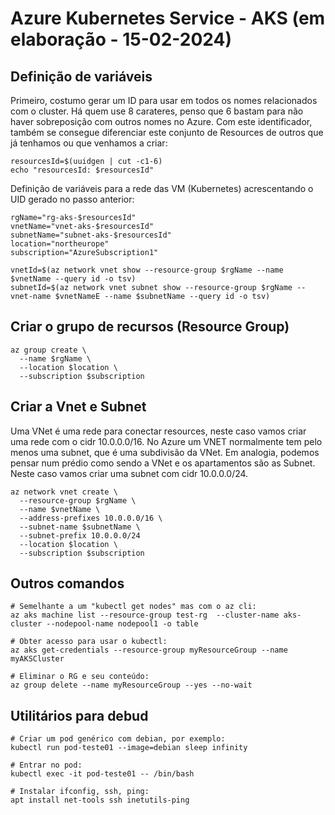 # Azure Kubernetes Service - AKS (em elaboração - 15-02-2024)

## Definição de variáveis

Primeiro, costumo gerar um ID para usar em todos os nomes relacionados com o cluster. Há quem use 8 carateres, penso que 6 bastam para não haver sobreposição com outros nomes no Azure. Com este identificador, também se consegue diferenciar este conjunto de Resources de outros que já tenhamos ou que venhamos a criar:
```
resourcesId=$(uuidgen | cut -c1-6)
echo "resourcesId: $resourcesId"
``` 
Definição de variáveis para a rede das VM (Kubernetes) acrescentando o UID gerado no passo anterior:
```
rgName="rg-aks-$resourcesId"
vnetName="vnet-aks-$resourcesId"
subnetName="subnet-aks-$resourcesId"
location="northeurope"
subscription="AzureSubscription1"

vnetId=$(az network vnet show --resource-group $rgName --name $vnetName --query id -o tsv)
subnetId=$(az network vnet subnet show --resource-group $rgName --vnet-name $vnetNameE --name $subnetName --query id -o tsv)
```

## Criar o grupo de recursos (Resource Group)
```
az group create \
  --name $rgName \
  --location $location \
  --subscription $subscription
```

## Criar a Vnet e Subnet
Uma VNet é uma rede para conectar resources, neste caso vamos criar uma rede com o cidr 10.0.0.0/16. No Azure um VNET normalmente tem pelo menos uma subnet, que é uma subdivisão da VNet. Em analogia, podemos pensar num prédio como sendo a VNet e os apartamentos são as Subnet. Neste caso vamos criar uma subnet com cidr 10.0.0.0/24.
```
az network vnet create \
  --resource-group $rgName \
  --name $vnetName \
  --address-prefixes 10.0.0.0/16 \
  --subnet-name $subnetName \
  --subnet-prefix 10.0.0.0/24
  --location $location \
  --subscription $subscription
```


## Outros comandos
```
# Semelhante a um "kubectl get nodes" mas com o az cli:
az aks machine list --resource-group test-rg  --cluster-name aks-cluster --nodepool-name nodepool1 -o table

# Obter acesso para usar o kubectl:
az aks get-credentials --resource-group myResourceGroup --name myAKSCluster

# Eliminar o RG e seu conteúdo:
az group delete --name myResourceGroup --yes --no-wait

```

## Utilitários para debud
```
# Criar um pod genérico com debian, por exemplo:
kubectl run pod-teste01 --image=debian sleep infinity

# Entrar no pod:
kubectl exec -it pod-teste01 -- /bin/bash

# Instalar ifconfig, ssh, ping:
apt install net-tools ssh inetutils-ping

```
